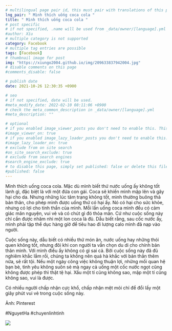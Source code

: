 ```yaml
---
# multilingual page pair id, this must pair with translations of this page. (This name must be unique)
lng_pair: " Mình thích uống coca cola "
title: " Mình thích uống coca cola "
# post specific
# if not specified, .name will be used from _data/owner/[language].yml
#author: Xíu
# multiple category is not supported
category: Facebook
# multiple tag entries are possible
tags: [Facebook]
# thumbnail image for post
img: "https://xiungo2004.github.io/img/209633837942004.jpg"
# disable comments on this page
#comments_disable: false

# publish date
date: 2021-10-26 12:30:35 +0900

# seo
# if not specified, date will be used.
#meta_modify_date: 2022-02-10 08:11:06 +0900
# check the meta_common_description in _data/owner/[language].yml
#meta_description: ""

# optional
# if you enabled image_viewer_posts you don't need to enable this. This is only if image_viewer_posts = false
#image_viewer_on: true
# if you enabled image_lazy_loader_posts you don't need to enable this. This is only if image_lazy_loader_posts = false
#image_lazy_loader_on: true
# exclude from on site search
#on_site_search_exclude: true
# exclude from search engines
#search_engine_exclude: true
# to disable this page, simply set published: false or delete this file
#published: false
---
```


<!-- outline-start -->

Mình thích uống coca cola. Mặc dù mình biết thứ nước uống ấy không tốt lành gì, đặc biệt là với một đứa con gái. Coca sẽ khiến mình mập lên và gây hại cho da. Nhưng những lúc tâm trạng không tốt, mình thường buông thả bản thân, cho phép mình được uống thứ có hại ấy. Nó có hại cho sức khỏe, nhưng có lợi cho tinh thần của mình. Mỗi lần uống coca mình đều có cảm giác mãn nguyện, vui vẻ và có chút gì đó thỏa mãn. Cứ như cuộc sống này chỉ cần được nhâm nhi một lon coca là đủ. Dẫu biết rằng, sau cốc nước ấy, mình phải tập thể dục hàng giờ để tiêu hao đi lượng calo mình đã nạp vào người.

Cuộc sống này, dẫu biết có nhiều thứ món ăn, nước uống hay những thói quen không tốt, nhưng đôi khi con người ta vẫn chọn du di cho chính bản thân mình. Với mình điều ấy không có gì sai cả. Bởi cuộc sống này đã đủ nghiêm khắc lắm rồi, chúng ta không nên quá hà khắc với bản thân thêm nữa, sẽ rất tội. Nếu một ngày công việc không thuận lợi, những mối quan hệ bạn bè, tình yêu không suôn sẻ mà ngay cả uống một cốc nước ngọt cũng không được phép thì thật tệ hại. Xấu một tí cũng không sao, mập một tí cũng không sao, vui là được.

Có nhiều người chấp nhận cực khổ, chấp nhận mệt mỏi chỉ để đổi lấy một giây phút vui vẻ trong cuộc sống này.

Ảnh: Pinterest

#NguyetHa
#chuyenlinhtinh

<!-- outline-end -->

<img src= "https://xiungo2004.github.io/img/209633837942004.jpg">